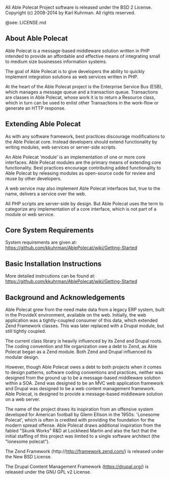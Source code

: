 All Able Polecat Project software is released under the BSD 2 License.
Copyright (c) 2008-2014 by Karl Kuhrman. All rights reserved.

@see: LICENSE.md

About Able Polecat
--------------------------------------------------------------------------------
Able Polecat is a message-based middleware solution written in PHP intended to 
provide an affordable and effective means of integrating small to medium size 
businesses information systems.

The goal of Able Polecat is to give developers the ability to quickly implement 
integration solutions as web services written in PHP.

At the heart of the Able Polecat project is the Enterprise Service Bus (ESB), 
which manages a message queue and a transaction queue. Transactions are classes 
in Able Polecat, whose work it is to return a Resource class, which in turn can 
be used to enlist other Transactions in the work-flow or generate an HTTP response.

Extending Able Polecat
--------------------------------------------------------------------------------
As with any software framework, best practices discourage modifications to the 
Able Polecat core. Instead developers should extend functionality by writing 
modules, web services or server-side scripts.

An Able Polecat 'module' is an implementation of one or more core interfaces. 
Able Polecat modules are the primary means of extending core functionality.
Best practices encourage contributing added functionality to Able Polecat by 
releasing modules as open-source code for review and reuse by other developers. 

A web service may also implement Able Polecat interfaces but, true to the name,
delivers a service over the web.

All PHP scripts are server-side by design. But Able Polecat uses the term to 
categorize any implementation of a core interface, which is not part of a module
or web service.

 
Core System Requirements
--------------------------------------------------------------------------------

System requirements are given at: 
https://github.com/kkuhrman/AblePolecat/wiki/Getting-Started

Basic Installation Instructions
--------------------------------------------------------------------------------

More detailed instrcutions can be found at:
https://github.com/kkuhrman/AblePolecat/wiki/Getting-Started

Background and Acknowledgements
--------------------------------------------------------------------------------
Able Polecat grew from the need make data from a legacy ERP system, built in the 
ProvideX environment, available on the web. Initially, the web application was a
tightly-coupled consumer of this data, which extended Zend Framework classes.
This was later replaced with a Drupal module, but still tightly coupled.

The current class library is heavily influenced by its Zend and Drupal roots. The 
coding convention and file organization owe a debt to Zend, as Able Polecat began
as a Zend module. Both Zend and Drupal influenced its modular design.

However, though Able Polecat owes a debt to both projects when it comes to design 
patterns, software coding conventions and practices, neither was designed from the 
ground up to be a message-based middleware solution within a SOA. Zend was designed 
to be an MVC web application framework and Drupal was designed to be a web content 
management framework. Able Polecat, is designed to provide a message-based middleware
solution on a web server.

The name of the project draws its inspiration from an offensive system developed 
for American football by Glenn Ellison in the 1950s: 'Lonesome Polecat', which is 
often  is credited with providing the foundation for the modern spread offense. 
Able Polecat draws additional inspiration from the fabled "Skunk Works" R&D at 
Lockheed Martin and also the fact that the initial staffing of this project was 
limited to a single software architect (the "lonesome polecat").

The Zend Framework (http://http://framework.zend.com/) is released under the 
New BSD License.

The Drupal Comtent Management Framework (https://drupal.org/) is released under
the GNU GPL v2 License.
